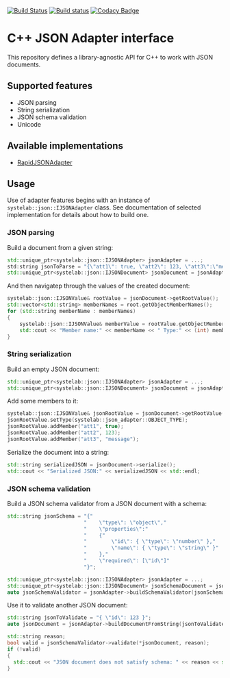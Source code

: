 [![Build Status](https://travis-ci.org/systelab/cpp-json-adapter.svg?branch=master)](https://travis-ci.org/systelab/cpp-json-adapter)
[![Build status](https://ci.appveyor.com/api/projects/status/00ule8oushf91ehi?svg=true)](https://ci.appveyor.com/project/systelab/cpp-json-adapter)
[![Codacy Badge](https://api.codacy.com/project/badge/Grade/7e19c714d00244419ea2bdc5401e7cc6)](https://www.codacy.com/app/systelab/cpp-json-adapter?utm_source=github.com&amp;utm_medium=referral&amp;utm_content=systelab/cpp-json-adapter&amp;utm_campaign=Badge_Grade)

# C++ JSON Adapter interface

This repository defines a library-agnostic API for C++ to work with JSON documents.

## Supported features

* JSON parsing
* String serialization
* JSON schema validation
* Unicode

## Available implementations

* [RapidJSONAdapter](https://github.com/systelab/cpp-rapidjson-json-adapter)

## Usage

Use of adapter features begins with an instance of `systelab::json::IJSONAdapter` class. See documentation of selected implementation for details about how to build one.

### JSON parsing

Build a document from a given string:

```cpp
std::unique_ptr<systelab::json::IJSONAdapter> jsonAdapter = ...;
std:string jsonToParse = "{\"att1\": true, \"att2\": 123, \"att3\":\"message\"}";
std::unique_ptr<systelab::json::IJSONDocument> jsonDocument = jsonAdapter->buildDocumentFromString(jsonToParse);
```

And then navigatep through the values of the created document:

```cpp
systelab::json::IJSONValue& rootValue = jsonDocument->getRootValue();
std::vector<std::string> memberNames = root.getObjectMemberNames();
for (std::string memberName : memberNames)
{
    systelab::json::IJSONValue& memberValue = rootValue.getObjectMemberValue(memberName);
    std::cout << "Member name:" << memberName << " Type:" << (int) memberValue.getType() << std::endl;
}
```

### String serialization

Build an empty JSON document:

```cpp
std::unique_ptr<systelab::json::IJSONAdapter> jsonAdapter = ...;
std::unique_ptr<systelab::json::IJSONDocument> jsonDocument = jsonAdapter->buildEmptyDocument();
```

Add some members to it:

```cpp
systelab::json::IJSONValue& jsonRootValue = jsonDocument->getRootValue();
jsonRootValue.setType(systelab::json_adapter::OBJECT_TYPE);
jsonRootValue.addMember("att1", true);
jsonRootValue.addMember("att2", 123);
jsonRootValue.addMember("att3", "message");
```

Serialize the document into a string:

```cpp
std::string serializedJSON = jsonDocument->serialize();
std::cout << "Serialized JSON:" << serializedJSON << std::endl;
```

### JSON schema validation

Build a JSON schema validator from a JSON document with a schema:

```cpp
std::string jsonSchema = "{"
                         "    \"type\": \"object\","
                         "    \"properties\":"
                         "    {"
                         "        \"id\": { \"type\": \"number\" },"
                         "        \"name\": { \"type\": \"string\" }"
                         "    },"
                         "    \"required\": [\"id\"]"
                         "}";

std::unique_ptr<systelab::json::IJSONAdapter> jsonAdapter = ...;
std::unique_ptr<systelab::json::IJSONDocument> jsonSchemaDocument = jsonAdapter->buildDocumentFromString(jsonSchema);
auto jsonSchemaValidator = jsonAdapter->buildSchemaValidator(jsonSchemaDocument);
```

Use it to validate another JSON document:

```cpp
std::string jsonToValidate = "{ \"id\": 123 }";
auto jsonDocument = jsonAdapter->buildDocumentFromString(jsonToValidate);

std::string reason;
bool valid = jsonSchemaValidator->validate(*jsonDocument, reason);
if (!valid)
{
  std::cout << "JSON document does not satisfy schema: " << reason << std::endl;
}
```
